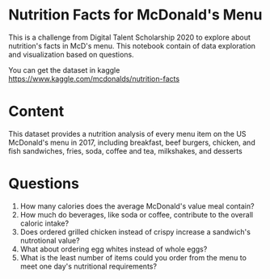# Nutrition Facts for McDonald's Menu
This is a challenge from Digital Talent Scholarship 2020 to explore about nutrition's facts in McD's menu. This notebook contain of data exploration and visualization based on questions.

You can get the dataset in kaggle https://www.kaggle.com/mcdonalds/nutrition-facts

# Content
This dataset provides a nutrition analysis of every menu item on the US McDonald's menu in 2017, including breakfast, beef burgers, chicken, and fish sandwiches, fries, soda, coffee and tea, milkshakes, and desserts

# Questions
1. How many calories does the average McDonald's value meal contain?
2. How much do beverages, like soda or coffee, contribute to the overall caloric intake?
3. Does ordered grilled chicken instead of crispy increase a sandwich's nutrotional value?
4. What about ordering egg whites instead of whole eggs?
5. What is the least number of items could you order from the menu to meet one day's nutritional requirements?
